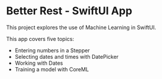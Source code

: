 # Better Rest - SwiftUI App

This project explores the use of Machine Learning in SwiftUI.

This app covers five topics:

- Entering numbers in a Stepper
- Selecting dates and times with DatePicker
- Working with Dates
- Training a model with CoreML




